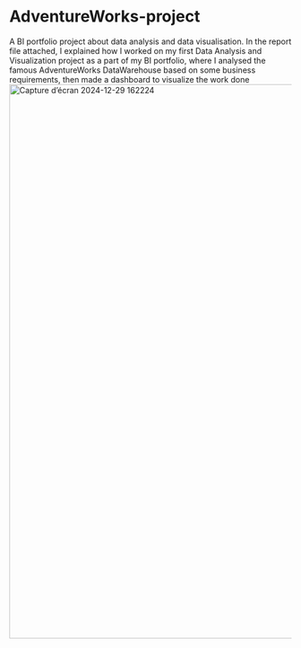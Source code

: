 # AdventureWorks-project
A BI portfolio project about data analysis and data visualisation.
In the report file attached, I explained how I worked on my first Data Analysis and Visualization project as a part of my BI portfolio, where I analysed the famous AdventureWorks DataWarehouse based on some business requirements, then made a dashboard to visualize the work done
<img width="988" alt="Capture d’écran 2024-12-29 162224" src="https://github.com/user-attachments/assets/0d1a6ccb-c9ba-428c-b56f-2414e8d38428" />

